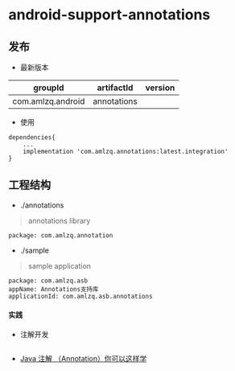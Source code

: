 # android-support-annotations

## 发布
* 最新版本

| groupId | artifactId | version |
| -------- | -------- | -------- |
| com.amlzq.android | annotations |  |

* 使用
```
dependencies{
    ...
    implementation 'com.amlzq.annotations:latest.integration'
}
```

## 工程结构
* ./annotations
> annotations library
```
package: com.amlzq.annotation
```
* ./sample
> sample application
```
package: com.amlzq.asb
appName: Annotations支持库
applicationId: com.amlzq.asb.annotations
```

#### 实践
- 注解开发
```
```
- [Java 注解 （Annotation）你可以这样学](https://blog.csdn.net/briblue/article/details/73824058)